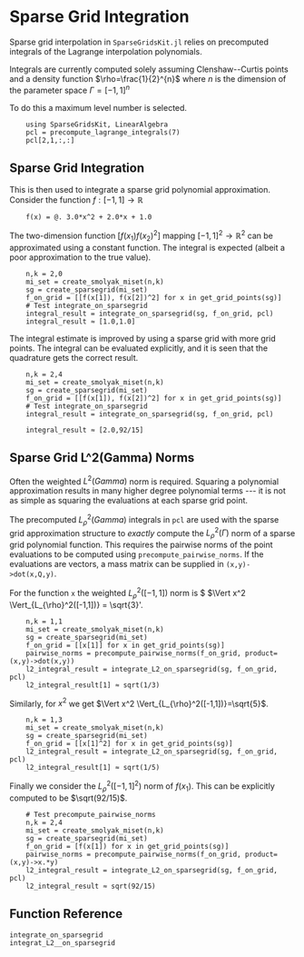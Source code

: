 # Sparse Grid Integration
Sparse grid interpolation in `SparseGridsKit.jl` relies on precomputed integrals of the Lagrange interpolation polynomials.

Integrals are currently computed solely assuming Clenshaw--Curtis points and a density function $\rho=\frac{1}{2}^{n}$ where $n$ is the dimension of the parameter space $\Gamma=[-1,1]^{n}$

To do this a maximum level number is selected.
```@example int1
    using SparseGridsKit, LinearAlgebra
    pcl = precompute_lagrange_integrals(7)
    pcl[2,1,:,:]
```
## Sparse Grid Integration
This is then used to integrate a sparse grid polynomial approximation.
Consider the function $f:[-1,1]\to\mathbb{R}$
```@example int1
    f(x) = @. 3.0*x^2 + 2.0*x + 1.0
```
The two-dimension function $[f(x_1) f(x_2)^2]$ mapping $[-1,1]^2 \to \mathbb{R}^2$ can be approximated using a constant function.
The integral is expected (albeit a poor approximation to the true value).
```@example int1
    n,k = 2,0
    mi_set = create_smolyak_miset(n,k)
    sg = create_sparsegrid(mi_set)
    f_on_grid = [[f(x[1]), f(x[2])^2] for x in get_grid_points(sg)]
    # Test integrate_on_sparsegrid
    integral_result = integrate_on_sparsegrid(sg, f_on_grid, pcl)
    integral_result ≈ [1.0,1.0]
```
The integral estimate is improved by using a sparse grid with more grid points.
The integral can be evaluated explicitly, and it is seen that the quadrature gets the correct result.
```@example int1
    n,k = 2,4
    mi_set = create_smolyak_miset(n,k)
    sg = create_sparsegrid(mi_set)
    f_on_grid = [[f(x[1]), f(x[2])^2] for x in get_grid_points(sg)]
    # Test integrate_on_sparsegrid
    integral_result = integrate_on_sparsegrid(sg, f_on_grid, pcl)

    integral_result ≈ [2.0,92/15]
```

## Sparse Grid L^2(Gamma) Norms
Often the weighted $L^2(Gamma)$ norm is required.
Squaring a polynomial approximation results in many higher degree polynomial terms --- it is not as simple as squaring the evaluations at each sparse grid point.

The precomputed $L_{\rho}^2(Gamma)$ integrals in `pcl` are used with the sparse grid approximation structure to *exactly* compute the $L_{\rho}^2(\Gamma)$ norm of a sparse grid polynomial function.
This requires the pairwise norms of the point evaluations to be computed using `precompute_pairwise_norms`.
If the evaluations are vectors, a mass matrix can be supplied in `(x,y)->dot(x,Q,y)`. 

For the function `x` the weighted $L_{\rho}^2([-1,1])$ norm is $ $\Vert x^2 \Vert_{L_{\rho}^2([-1,1])} = \sqrt{3}'.
```@example int1
    n,k = 1,1
    mi_set = create_smolyak_miset(n,k)
    sg = create_sparsegrid(mi_set)
    f_on_grid = [[x[1]] for x in get_grid_points(sg)]
    pairwise_norms = precompute_pairwise_norms(f_on_grid, product=(x,y)->dot(x,y))
    l2_integral_result = integrate_L2_on_sparsegrid(sg, f_on_grid, pcl)
    l2_integral_result[1] ≈ sqrt(1/3)
```
Similarly, for $x^2$ we get $\Vert x^2 \Vert_{L_{\rho}^2([-1,1])}=\sqrt{5}$. 
```@example int1
    n,k = 1,3
    mi_set = create_smolyak_miset(n,k)
    sg = create_sparsegrid(mi_set)
    f_on_grid = [[x[1]^2] for x in get_grid_points(sg)]
    l2_integral_result = integrate_L2_on_sparsegrid(sg, f_on_grid, pcl)
    l2_integral_result[1] ≈ sqrt(1/5)
```
Finally we consider the $L^2_{\rho}([-1,1]^2)$ norm of $f(x_1)$.
This can be explicitly computed to be $\sqrt(92/15)$.
```@example int1
    # Test precompute_pairwise_norms
    n,k = 2,4
    mi_set = create_smolyak_miset(n,k)
    sg = create_sparsegrid(mi_set)
    f_on_grid = [f(x[1]) for x in get_grid_points(sg)]
    pairwise_norms = precompute_pairwise_norms(f_on_grid, product=(x,y)->x.*y)
    l2_integral_result = integrate_L2_on_sparsegrid(sg, f_on_grid, pcl)
    l2_integral_result ≈ sqrt(92/15)
```
## Function Reference
```@docs
integrate_on_sparsegrid
integrat_L2__on_sparsegrid
```
